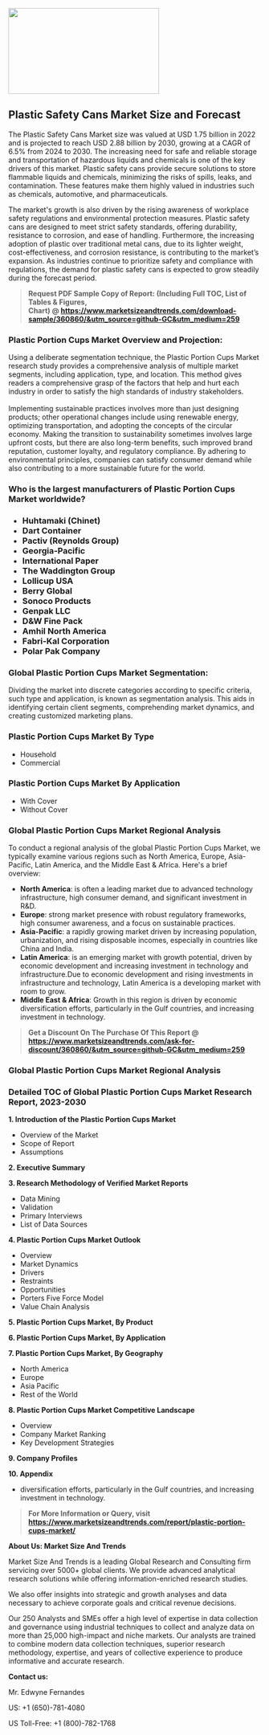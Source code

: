 <p><img class="alignnone size-medium wp-image-20088" src="https://ffe5etoiles.com/wp-content/uploads/2024/12/MST1-300x171.png" alt="" width="300" height="171" /></p><h2>Plastic Safety Cans Market Size and Forecast</h2><p>The Plastic Safety Cans Market size was valued at USD 1.75 billion in 2022 and is projected to reach USD 2.88 billion by 2030, growing at a CAGR of 6.5% from 2024 to 2030. The increasing need for safe and reliable storage and transportation of hazardous liquids and chemicals is one of the key drivers of this market. Plastic safety cans provide secure solutions to store flammable liquids and chemicals, minimizing the risks of spills, leaks, and contamination. These features make them highly valued in industries such as chemicals, automotive, and pharmaceuticals.</p><p>The market's growth is also driven by the rising awareness of workplace safety regulations and environmental protection measures. Plastic safety cans are designed to meet strict safety standards, offering durability, resistance to corrosion, and ease of handling. Furthermore, the increasing adoption of plastic over traditional metal cans, due to its lighter weight, cost-effectiveness, and corrosion resistance, is contributing to the market’s expansion. As industries continue to prioritize safety and compliance with regulations, the demand for plastic safety cans is expected to grow steadily during the forecast period.</p></p><blockquote id="" class=""><strong>Request PDF Sample Copy of Report: (Including Full TOC, List of Tables &amp; Figures, Chart)&nbsp;@&nbsp;<strong><a href="https://www.marketsizeandtrends.com/download-sample/360860/&utm_source=github-GC&utm_medium=259" target="_blank">https://www.marketsizeandtrends.com/download-sample/360860/&utm_source=github-GC&utm_medium=259</a></strong></strong></blockquote><h3 id="" class="">Plastic Portion Cups Market&nbsp;Overview and Projection:</h3><p id="" class="">Using a deliberate segmentation technique, the Plastic Portion Cups Market research study provides a comprehensive analysis of multiple market segments, including application, type, and location. This method gives readers a comprehensive grasp of the factors that help and hurt each industry in order to satisfy the high standards of industry stakeholders. <br /> <br />Implementing sustainable practices involves more than just designing products; other operational changes include using renewable energy, optimizing transportation, and adopting the concepts of the circular economy. Making the transition to sustainability sometimes involves large upfront costs, but there are also long-term benefits, such improved brand reputation, customer loyalty, and regulatory compliance. By adhering to environmental principles, companies can satisfy consumer demand while also contributing to a more sustainable future for the world.</p><h3 id="" class="">Who is the largest manufacturers of&nbsp;Plastic Portion Cups Market worldwide?</h3><h3 class=""><p><ul><li>Huhtamaki (Chinet) </li><li> Dart Container </li><li> Pactiv (Reynolds Group) </li><li> Georgia-Pacific </li><li> International Paper </li><li> The Waddington Group </li><li> Lollicup USA </li><li> Berry Global </li><li> Sonoco Products </li><li> Genpak LLC </li><li> D&W Fine Pack </li><li> Amhil North America </li><li> Fabri-Kal Corporation </li><li> Polar Pak Company</li></ul></p></h3><h3 id="" class="">Global&nbsp;Plastic Portion Cups Market Segmentation:</h3><p id="" class="">Dividing the market into discrete categories according to specific criteria, such type and application, is known as segmentation analysis. This aids in identifying certain client segments, comprehending market dynamics, and creating customized marketing plans.</p><h3 id="" class="">Plastic Portion Cups Market&nbsp;By Type</h3><p><p><ul><li>Household</li><li> Commercial</p></li></ul></p></p><h3 id="" class="">Plastic Portion Cups Market&nbsp;By Application</h3><p class=""><p><ul><li>With Cover</li><li> Without Cover</li></ul></p></p><h3 id="" class="">Global Plastic Portion Cups Market Regional Analysis</h3><p id="" class="">To conduct a regional analysis of the global Plastic Portion Cups Market, we typically examine various regions such as North America, Europe, Asia-Pacific, Latin America, and the Middle East &amp; Africa. Here's a brief overview:</p><ul><li><strong>North America</strong>: is often a leading market due to advanced technology infrastructure, high consumer demand, and significant investment in R&amp;D.</li><li><strong>Europe</strong>: strong market presence with robust regulatory frameworks, high consumer awareness, and a focus on sustainable practices.</li><li><strong>Asia-Pacific</strong>: a rapidly growing market driven by increasing population, urbanization, and rising disposable incomes, especially in countries like China and India.</li><li><strong>Latin America</strong>: is an emerging market with growth potential, driven by economic development and increasing investment in technology and infrastructure.Due to economic development and rising investments in infrastructure and technology, Latin America is a developing market with room to grow.</li><li><strong>Middle East &amp; Africa</strong>: Growth in this region is driven by economic diversification efforts, particularly in the Gulf countries, and increasing investment in technology.</li></ul><blockquote id="" class=""><strong>Get a Discount On The Purchase Of This Report @ <strong><a href="https://www.marketsizeandtrends.com/ask-for-discount/360860/&utm_source=github-GC&utm_medium=259" target="_blank">https://www.marketsizeandtrends.com/ask-for-discount/360860/&utm_source=github-GC&utm_medium=259</a></strong></strong></blockquote><h3 id="" class="">Global Plastic Portion Cups Market Regional Analysis</h3><h3 id="" class="">Detailed TOC of Global Plastic Portion Cups Market Research Report, 2023-2030</h3><p id="" class=""><strong>1. Introduction of the Plastic Portion Cups Market</strong></p><ul><li>Overview of the Market</li><li>Scope of Report</li><li>Assumptions</li></ul><p id="" class=""><strong>2. Executive Summary</strong></p><p id="" class=""><strong>3. Research Methodology of Verified Market Reports</strong></p><ul><li>Data Mining</li><li>Validation</li><li>Primary Interviews</li><li>List of Data Sources</li></ul><p id="" class=""><strong>4. Plastic Portion Cups Market Outlook</strong></p><ul><li>Overview</li><li>Market Dynamics</li><li>Drivers</li><li>Restraints</li><li>Opportunities</li><li>Porters Five Force Model</li><li>Value Chain Analysis</li></ul><p id="" class=""><strong>5. Plastic Portion Cups Market, By Product</strong></p><p id="" class=""><strong>6. Plastic Portion Cups Market, By Application</strong></p><p id="" class=""><strong>7. Plastic Portion Cups Market, By Geography</strong></p><ul><li>North America</li><li>Europe</li><li>Asia Pacific</li><li>Rest of the World</li></ul><p id="" class=""><strong>8. Plastic Portion Cups Market Competitive Landscape</strong></p><ul><li>Overview</li><li>Company Market Ranking</li><li>Key Development Strategies</li></ul><p id="" class=""><strong>9. Company Profiles</strong></p><p id="" class=""><strong>10. Appendix</strong></p><ul><li>diversification efforts, particularly in the Gulf countries, and increasing investment in technology.</li></ul><blockquote id="" class=""><strong>For More Information or Query, visit <strong><strong><a href="https://www.marketsizeandtrends.com/report/plastic-portion-cups-market/" target="_blank">https://www.marketsizeandtrends.com/report/plastic-portion-cups-market/</a></strong></strong></strong></blockquote><p id="" class=""><strong>About Us: Market Size And Trends</strong></p><p id="" class="">Market Size And Trends is a leading Global Research and Consulting firm servicing over 5000+ global clients. We provide advanced analytical research solutions while offering information-enriched research studies.</p><p id="" class="">We also offer insights into strategic and growth analyses and data necessary to achieve corporate goals and critical revenue decisions.</p><p id="" class="">Our 250 Analysts and SMEs offer a high level of expertise in data collection and governance using industrial techniques to collect and analyze data on more than 25,000 high-impact and niche markets. Our analysts are trained to combine modern data collection techniques, superior research methodology, expertise, and years of collective experience to produce informative and accurate research.</p><p id="" class=""><strong>Contact us:</strong></p><p id="" class="">Mr. Edwyne Fernandes</p><p id="" class="">US: +1 (650)-781-4080</p><p id="" class="">US Toll-Free: +1 (800)-782-1768</p>
